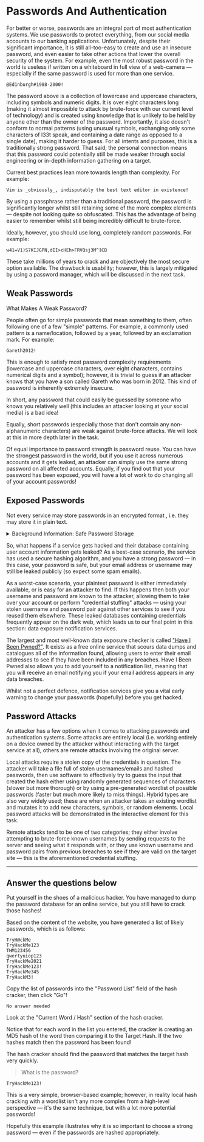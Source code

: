 # Passwords And Authentication

For better or worse, passwords are an integral part of most authentication systems. We use passwords to protect everything, from our social media accounts to our banking applications. Unfortunately, despite their significant importance, it is still all-too-easy to create and use an insecure password, and even easier to take other actions that lower the overall security of the system. For example, even the most robust password in the world is useless if written on a whiteboard in full view of a web-camera — especially if the same password is used for more than one service.

```
@Ed1nburgh#1988-2000!
```

The password above is a collection of lowercase and uppercase characters, including symbols and numeric digits. It is over eight characters long (making it almost impossible to attack by brute-force with our current level of technology) and is created using knowledge that is unlikely to be held by anyone other than the owner of the password. Importantly, it also doesn't conform to normal patterns (using unusual symbols, exchanging only some characters of l33t speak, and containing a date range as opposed to a single date), making it harder to guess. For all intents and purposes, this is a traditionally strong password. That said, the personal connection means that this password could potentially still be made weaker through social engineering or in-depth information gathering on a target.

Current best practices lean more towards length than complexity. For example:

```
Vim is _obviously_, indisputably the best text editor in existence!
```

By using a passphrase rather than a traditional password, the password is significantly longer whilst still retaining some of the more complex elements — despite not looking quite so obfuscated. This has the advantage of being easier to remember whilst still being incredibly difficult to brute-force.

Ideally, however, you should use long, completely random passwords. For example:

```
w41=V1)S7KIJGPN,dII>cHEh>FRVQsj3M^]CB
```

These take millions of years to crack and are objectively the most secure option available. The drawback is usability; however, this is largely mitigated by using a password manager, which will be discussed in the next task.

## Weak Passwords

What Makes A Weak Password?

People often go for simple passwords that mean something to them, often following one of a few "simple" patterns. For example, a commonly used pattern is a name/location, followed by a year, followed by an exclamation mark. For example:

```
Gareth2012!
```

This is enough to satisfy most password complexity requirements (lowercase and uppercase characters, over eight characters, contains numerical digits and a symbol); however, it is trivial to guess if an attacker knows that you have a son called Gareth who was born in 2012. This kind of password is inherently extremely insecure.

In short, any password that could easily be guessed by someone who knows you relatively well (this includes an attacker looking at your social media) is a bad idea!

Equally, short passwords (especially those that don't contain any non-alphanumeric characters) are weak against brute-force attacks. We will look at this in more depth later in the task.

Of equal importance to password strength is password reuse. You can have the strongest password in the world, but if you use it across numerous accounts and it gets leaked, an attacker can simply use the same strong password on all affected accounts. Equally, if you find out that your password has been exposed, you will have a lot of work to do changing all of your account passwords!

## Exposed Passwords

Not every service may store passwords in an encrypted format , i.e. they may store it in plain text.

<details>
<summary>Background Information: Safe Password Storage</summary>

When you sign up for an online account, the provider must store a copy of your password in order to validate it the next time you sign in; but this poses a huge problem: how can the passwords be stored securely? Storing the passwords as plain text (e.g. the same way you submit them) isn't an option as every password will instantly be leaked if the database is ever hacked.

Encrypting the passwords is an improvement, but not by much. If the passwords are stored encrypted, then they can also be decrypted — an attacker simply has to obtain the key, and they can turn every encrypted password back into plaintext. Encrypting passwords was part of what made the 2013 Adobe breach so serious.

The industry-standard password storage method is referred to as password hashing. Password hashing (or simply "hashing") involves using complicated mathematical algorithms to take any input and turn it into a unique, fixed-length output in a way that is impossible to reverse. This means that when you sign up, your password will be hashed and stored in the database in a way that stops everyone (including server administrators) from being able to read it!

When you try to sign in, the same algorithm is applied to the password that you supply: if the stored hash matches the hash of the password you are trying to log in with (remembering that the same input will always create the same unique output), then you are considered to have successfully authenticated.

Ideally, every service would hash user passwords with a secure algorithm. Even if the entire database were leaked, the attackers would still need to waste valuable time and computational power attempting to brute-force the (otherwise useless) hashes to find the plaintext passwords. This is why it is so important that passwords are long and preferably of a decent level of complexity: the longer the password and the larger the number of potential characters involved, the more power it takes to effectively guess the password input used to generate a hash.

</details>

So, what happens if a service gets hacked and their database containing user account information gets leaked? As a best-case scenario, the service has used a secure hashing algorithm, and you have a strong password — in this case, your password is safe, but your email address or username may still be leaked publicly (so expect some spam emails).

As a worst-case scenario, your plaintext password is either immediately available, or is easy for an attacker to find. If this happens then both your username and password are known to the attacker, allowing them to take over your account or perform "credential stuffing" attacks — using your stolen username and password pair against other services to see if you reused them elsewhere. These leaked databases containing credentials frequently appear on the dark web, which leads us to our final point in this section: data exposure notification services.

The largest and most well-known data exposure checker is called ["Have I Been Pwned?"](https://haveibeenpwned.com/). It exists as a free online service that scours data dumps and catalogues all of the information found, allowing users to enter their email addresses to see if they have been included in any breaches. Have I Been Pwned also allows you to add yourself to a notification list, meaning that you will receive an email notifying you if your email address appears in any data breaches.

Whilst not a perfect defence, notification services give you a vital early warning to change your passwords (hopefully) before you get hacked.

## Password Attacks

An attacker has a few options when it comes to attacking passwords and authentication systems. Some attacks are entirely local (i.e. working entirely on a device owned by the attacker without interacting with the target service at all), others are remote attacks involving the original server.

Local attacks require a stolen copy of the credentials in question. The attacker will take a file full of stolen usernames/emails and hashed passwords, then use software to effectively try to guess the input that created the hash either using randomly generated sequences of characters (slower but more thorough) or by using a pre-generated wordlist of possible passwords (faster but much more likely to miss things). Hybrid types are also very widely used; these are when an attacker takes an existing wordlist and mutates it to add new characters, symbols, or random elements. Local password attacks will be demonstrated in the interactive element for this task.

Remote attacks tend to be one of two categories; they either involve attempting to brute-force known usernames by sending requests to the server and seeing what it responds with, or they use known username and password pairs from previous breaches to see if they are valid on the target site — this is the aforementioned credential stuffing.

---

## Answer the questions below

Put yourself in the shoes of a malicious hacker. You have managed to dump the password database for an online service, but you still have to crack those hashes!

Based on the content of the website, you have generated a list of likely passwords, which is as follows:

```
TryH@ckMe
TryHackMe123
THM123456
qwertyuiop123
TryHackMe2021
TryHackMe123!
TryHackMe345
TryHackM3!
```

Copy the list of passwords into the "Password List" field of the hash cracker, then click "Go"!

```
No answer needed
```

Look at the "Current Word / Hash" section of the hash cracker.

Notice that for each word in the list you entered, the cracker is creating an MD5 hash of the word then comparing it to the Target Hash. If the two hashes match then the password has been found!

The hash cracker should find the password that matches the target hash very quickly.

> What is the password?

```
TryHackMe123!
```

This is a very simple, browser-based example; however, in reality local hash cracking with a wordlist isn't any more complex from a high-level perspective — it's the same technique, but with a lot more potential passwords!

Hopefully this example illustrates why it is so important to choose a strong password — even if the passwords are hashed appropriately.
